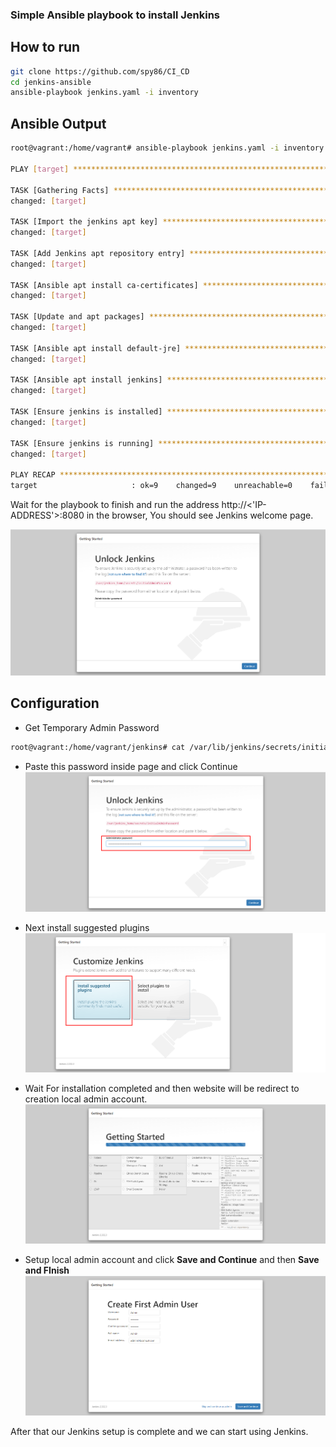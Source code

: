 ### Simple Ansible playbook to install Jenkins

## How to run
```bash
git clone https://github.com/spy86/CI_CD
cd jenkins-ansible
ansible-playbook jenkins.yaml -i inventory
```

## Ansible Output
```bash
root@vagrant:/home/vagrant# ansible-playbook jenkins.yaml -i inventory

PLAY [target] **********************************************************************************************************************************************

TASK [Gathering Facts] *************************************************************************************************************************************
changed: [target]

TASK [Import the jenkins apt key] **************************************************************************************************************************
changed: [target]

TASK [Add Jenkins apt repository entry] ********************************************************************************************************************
changed: [target]

TASK [Ansible apt install ca-certificates] *****************************************************************************************************************
changed: [target]

TASK [Update and apt packages] *****************************************************************************************************************************
changed: [target]

TASK [Ansible apt install default-jre] *********************************************************************************************************************
changed: [target]

TASK [Ansible apt install jenkins] *********************************************************************************************************************
changed: [target]

TASK [Ensure jenkins is installed] *************************************************************************************************************************
changed: [target]

TASK [Ensure jenkins is running] ***************************************************************************************************************************
changed: [target]

PLAY RECAP *************************************************************************************************************************************************
target                     : ok=9    changed=9    unreachable=0    failed=0    skipped=0    rescued=0    ignored=0

```

Wait for the playbook to finish and run the address http://<'IP-ADDRESS'>:8080 in the browser, You should see Jenkins welcome page.

![alt text](https://github.com/spy86/CI_CD/blob/gh-pages/images/JenkinsWelcomePage.png?raw=true)


## Configuration

* Get Temporary Admin Password
```bash
root@vagrant:/home/vagrant/jenkins# cat /var/lib/jenkins/secrets/initialAdminPassword
```

* Paste this password inside page and click Continue
![alt text](/images/AdminPassword.png "")

* Next install suggested plugins
![alt text](/images/SuggestedPlugins.png "")

* Wait For installation completed and then website will be redirect to creation local admin account.
![alt text](/images/SuggestedPlugins2.png "")

* Setup local admin account and click **Save and Continue** and then **Save and FInish**
![alt text](/images/LocalAdminAccount.png "")

After that our Jenkins setup is complete and we can start using Jenkins.
